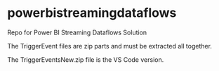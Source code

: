 # powerbistreamingdataflows
Repo for Power BI Streaming Dataflows Solution

The TriggerEvent files are zip parts and must be extracted all together.

The TriggerEventsNew.zip file is the VS Code version.
